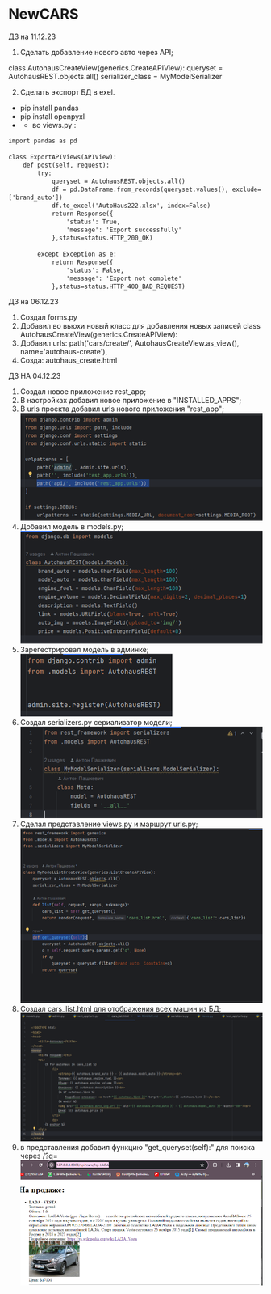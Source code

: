 # NewCARS

ДЗ на 11.12.23
1. Сделать добавление нового авто через API;

class AutohausCreateView(generics.CreateAPIView):
    queryset = AutohausREST.objects.all()
    serializer_class = MyModelSerializer

2. Сделать экспорт БД в exel.
- pip install pandas 
- pip install openpyxl
- - во views.py :
```
import pandas as pd

class ExportAPIViews(APIView):
    def post(self, request):
        try:
            queryset = AutohausREST.objects.all()
            df = pd.DataFrame.from_records(queryset.values(), exclude=['brand_auto'])
            df.to_excel('AutoHaus222.xlsx', index=False)
            return Response({
                'status': True,
                'message': 'Export successfully'
            },status=status.HTTP_200_OK)

        except Exception as e:
            return Response({
                'status': False,
                'message': 'Export not complete'
            },status=status.HTTP_400_BAD_REQUEST)
```


ДЗ на 06.12.23
1. Создал forms.py
2. Добавил во вьюхи новый класс для добавления новых записей
class AutohausCreateView(generics.CreateAPIView):
3. Добавил urls:
path('cars/create/', AutohausCreateView.as_view(), name='autohaus-create'),
4. Созда: 
autohaus_create.html

ДЗ НА 04.12.23
1. Создал новое приложение rest_app;
2. В настройках добавил новое приложение в "INSTALLED_APPS";
3. В urls проекта добавил urls нового приложения "rest_app";
![img_6.png](img_6.png)
4. Добавил модель в models.py;
![img_4.png](img_4.png)
5. Зарегестрировал модель в админке;
![img_5.png](img_5.png)
6. Создал serializers.py сериализатор модели;
![img_1.png](img_1.png)
7. Сделал представление views.py и маршрут urls.py;
![img_3.png](img_3.png)
8. Создал cars_list.html для отображения всех машин из БД;
![img_2.png](img_2.png)
9. в представления добавил функцию "get_queryset(self):" для поиска через /?q=
![img.png](img.png)